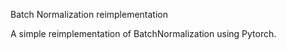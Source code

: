 Batch Normalization reimplementation

A simple reimplementation of BatchNormalization using Pytorch.
